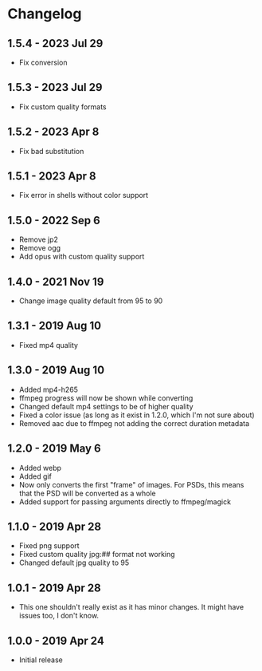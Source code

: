 # Changelog

## 1.5.4 - 2023 Jul 29
- Fix conversion

## 1.5.3 - 2023 Jul 29
- Fix custom quality formats

## 1.5.2 - 2023 Apr 8
- Fix bad substitution

## 1.5.1 - 2023 Apr 8
- Fix error in shells without color support

## 1.5.0 - 2022 Sep 6
- Remove jp2
- Remove ogg
- Add opus with custom quality support

## 1.4.0 - 2021 Nov 19
- Change image quality default from 95 to 90

## 1.3.1 - 2019 Aug 10
- Fixed mp4 quality

## 1.3.0 - 2019 Aug 10
- Added mp4-h265
- ffmpeg progress will now be shown while converting
- Changed default mp4 settings to be of higher quality
- Fixed a color issue (as long as it exist in 1.2.0, which I'm not sure about)
- Removed aac due to ffmpeg not adding the correct duration metadata

## 1.2.0 - 2019 May 6
- Added webp
- Added gif
- Now only converts the first "frame" of images. For PSDs, this means that the PSD will be converted as a whole
- Added support for passing arguments directly to ffmpeg/magick

## 1.1.0 - 2019 Apr 28
- Fixed png support
- Fixed custom quality jpg:## format not working
- Changed default jpg quality to 95

## 1.0.1 - 2019 Apr 28
- This one shouldn't really exist as it has minor changes. It might have issues too, I don't know.

## 1.0.0 - 2019 Apr 24
- Initial release
